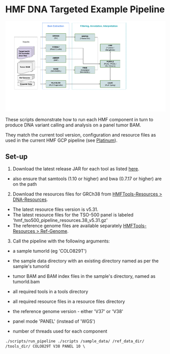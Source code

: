 # HMF DNA Targeted Example Pipeline

![HMF_Pipeline](./hmf_tools_panel_pipeline.png)

These scripts demonstrate how to run each HMF component in turn to produce DNA variant calling and analysis on a panel tumor BAM. 

They match the current tool version, configuration and resource files as used in the current HMF GCP pipeline (see [Platinum](https://github.com/hartwigmedical/platinum)). 

## Set-up

1. Download the latest release JAR for each tool as listed [here](https://github.com/hartwigmedical/hmftools#current-versions).
- also ensure that samtools (1.10 or higher) and bwa (0.7.17 or higher) are on the path

2. Download the resources files for GRCh38 from [HMFTools-Resources > DNA-Resources](https://resources.hartwigmedicalfoundation.nl/). 
- The latest resource files version is v5.31. 
- The latest resource files for the TSO-500 panel is labeled 'hmf_tso500_pipeline_resources.38_v5.31.gz'
- The reference genome files are available separately [HMFTools-Resources > Ref-Genome](https://resources.hartwigmedicalfoundation.nl/).

3. Call the pipeline with the following arguments:
- a sample tumorId (eg 'COLO829T')
- the sample data directory with an existing directory named as per the sample's tumorId
- tumor BAM and BAM index files in the sample's directory, named as tumorId.bam
- all required tools in a tools directory
- all required resource files in a resource files directory
- the reference genome version - either 'V37' or 'V38'
- panel mode 'PANEL' (instead of 'WGS')

- number of threads used for each component

```
./scripts/run_pipeline ./scripts /sample_data/ /ref_data_dir/ /tools_dir/ COLO829T V38 PANEL 10 \
```  


